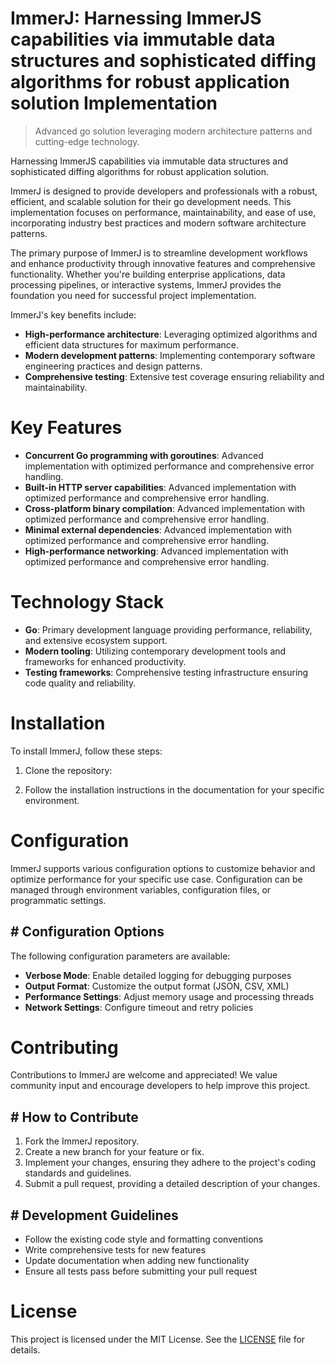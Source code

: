 <!-- fallback_ImmerJ_20251026204145_84631 -->

# ImmerJ: Harnessing ImmerJS capabilities via immutable data structures and sophisticated diffing algorithms for robust application solution Implementation
> Advanced go solution leveraging modern architecture patterns and cutting-edge technology.

Harnessing ImmerJS capabilities via immutable data structures and sophisticated diffing algorithms for robust application solution.

ImmerJ is designed to provide developers and professionals with a robust, efficient, and scalable solution for their go development needs. This implementation focuses on performance, maintainability, and ease of use, incorporating industry best practices and modern software architecture patterns.

The primary purpose of ImmerJ is to streamline development workflows and enhance productivity through innovative features and comprehensive functionality. Whether you're building enterprise applications, data processing pipelines, or interactive systems, ImmerJ provides the foundation you need for successful project implementation.

ImmerJ's key benefits include:

* **High-performance architecture**: Leveraging optimized algorithms and efficient data structures for maximum performance.
* **Modern development patterns**: Implementing contemporary software engineering practices and design patterns.
* **Comprehensive testing**: Extensive test coverage ensuring reliability and maintainability.

# Key Features

* **Concurrent Go programming with goroutines**: Advanced implementation with optimized performance and comprehensive error handling.
* **Built-in HTTP server capabilities**: Advanced implementation with optimized performance and comprehensive error handling.
* **Cross-platform binary compilation**: Advanced implementation with optimized performance and comprehensive error handling.
* **Minimal external dependencies**: Advanced implementation with optimized performance and comprehensive error handling.
* **High-performance networking**: Advanced implementation with optimized performance and comprehensive error handling.

# Technology Stack

* **Go**: Primary development language providing performance, reliability, and extensive ecosystem support.
* **Modern tooling**: Utilizing contemporary development tools and frameworks for enhanced productivity.
* **Testing frameworks**: Comprehensive testing infrastructure ensuring code quality and reliability.

# Installation

To install ImmerJ, follow these steps:

1. Clone the repository:


2. Follow the installation instructions in the documentation for your specific environment.

# Configuration

ImmerJ supports various configuration options to customize behavior and optimize performance for your specific use case. Configuration can be managed through environment variables, configuration files, or programmatic settings.

## # Configuration Options

The following configuration parameters are available:

* **Verbose Mode**: Enable detailed logging for debugging purposes
* **Output Format**: Customize the output format (JSON, CSV, XML)
* **Performance Settings**: Adjust memory usage and processing threads
* **Network Settings**: Configure timeout and retry policies

# Contributing

Contributions to ImmerJ are welcome and appreciated! We value community input and encourage developers to help improve this project.

## # How to Contribute

1. Fork the ImmerJ repository.
2. Create a new branch for your feature or fix.
3. Implement your changes, ensuring they adhere to the project's coding standards and guidelines.
4. Submit a pull request, providing a detailed description of your changes.

## # Development Guidelines

* Follow the existing code style and formatting conventions
* Write comprehensive tests for new features
* Update documentation when adding new functionality
* Ensure all tests pass before submitting your pull request

# License

This project is licensed under the MIT License. See the [LICENSE](https://github.com/demaagro/ImmerJ/blob/main/LICENSE) file for details.
